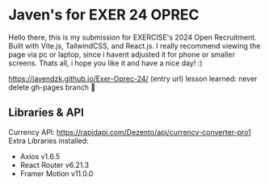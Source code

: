 # Javen's for EXER 24 OPREC
Hello there, this is my submission for EXERCISE's 2024 Open Recruitment. Built with Vite.js, TailwindCSS, and React.js. I really recommend viewing the page via pc or laptop, since i havent adjusted it for phone or smaller screens. Thats all, i hope you like it and have a nice day! :)  

https://javendzk.github.io/Exer-Oprec-24/ (entry url)
lesson learned: never delete gh-pages branch 🥲

## Libraries & API
Currency API: https://rapidapi.com/Dezento/api/currency-converter-pro1   
Extra Libraries installed:
- Axios v1.6.5
- React Router v6.21.3
- Framer Motion v11.0.0
